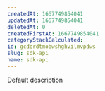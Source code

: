 ```yaml
---
createdAt: 1667749854041
updatedAt: 1667749854041
deletedAt: 0
createdFirstAt: 1667749854041
categoryStackCalculated: 
id: gcdordtmobwshghvilmvpdws
slug: sdk-api
name: sdk-api
---
```


Default description
